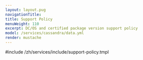 ```yaml
---
layout: layout.pug
navigationTitle:
title: Support Policy
menuWeight: 110
excerpt: DC/OS and certified package version support policy
model: /services/cassandra/data.yml
render: mustache
---
```


#include /zh/services/include/support-policy.tmpl
